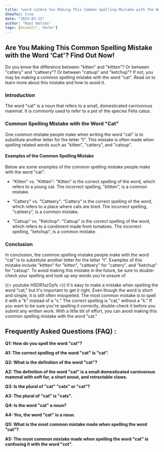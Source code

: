 ```yaml
---
title: "word catAre You Making This Common Spelling Mistake with the Word 'Cat'? Find Out Now!"
ShowToc: true 
date: "2023-03-23"
author: "Raul Walton" 
tags: [Animals", Verbs"]
---
```

## Are You Making This Common Spelling Mistake with the Word 'Cat'? Find Out Now! 

Do you know the difference between "kitten" and "kittten"? Or between "cattery" and "catteery"? Or between "catsup" and "ketchup"? If not, you may be making a common spelling mistake with the word "cat". Read on to learn more about this mistake and how to avoid it. 

### Introduction 

The word "cat" is a noun that refers to a small, domesticated carnivorous mammal. It is commonly used to refer to a pet of the species Felis catus. 

### Common Spelling Mistake with the Word "Cat"

One common mistake people make when writing the word "cat" is to substitute another letter for the letter "t". This mistake is often made when spelling related words such as "kitten", "cattery", and "catsup". 

#### Examples of the Common Spelling Mistake 

Below are some examples of the common spelling mistake people make with the word "cat": 

- "Kitten" vs. "Kittten": "Kitten" is the correct spelling of the word, which refers to a young cat. The incorrect spelling, "kittten", is a common mistake. 

- "Cattery" vs. "Catteery": "Cattery" is the correct spelling of the word, which refers to a place where cats are bred. The incorrect spelling, "catteery", is a common mistake. 

- "Catsup" vs. "Ketchup": "Catsup" is the correct spelling of the word, which refers to a condiment made from tomatoes. The incorrect spelling, "ketchup", is a common mistake. 

### Conclusion 

In conclusion, the common spelling mistake people make with the word "cat" is to substitute another letter for the letter "t". Examples of this mistake include "kittten" for "kitten", "catteery" for "cattery", and "ketchup" for "catsup". To avoid making this mistake in the future, be sure to double-check your spelling and look up any words you're unsure of.

{{< youtube HSDR1szOyfs >}} 
It's easy to make a mistake when spelling the word "cat," but it's important to get it right. Even though the word is short and simple, it is still often misspelled. The most common mistake is to spell it with a "k" instead of a "c." The correct spelling is "cat," without a "k." If you want to be sure you're spelling it correctly, double-check it before you submit any written work. With a little bit of effort, you can avoid making this common spelling mistake with the word "cat."

## Frequently Asked Questions (FAQ) :
**Q1: How do you spell the word "cat"?**

**A1: The correct spelling of the word "cat" is "cat".**

**Q2: What is the definition of the word "cat"?**

**A2: The definition of the word "cat" is a small domesticated carnivorous mammal with soft fur, a short snout, and retractable claws.**

**Q3: Is the plural of "cat" "cats" or "cat"?**

**A3: The plural of "cat" is "cats".**

**Q4: Is the word "cat" a noun?**

**A4: Yes, the word "cat" is a noun.**

**Q5: What is the most common mistake made when spelling the word "cat"?**

**A5: The most common mistake made when spelling the word "cat" is confusing it with the word "cot".**





